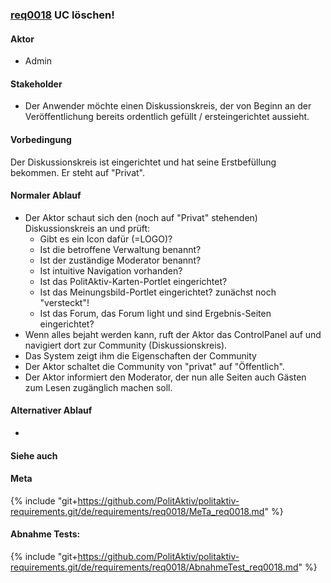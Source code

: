 
### [req0018](https://github.com/PolitAktiv/politaktiv-requirements/tree/master/de/requirements/req0018/req0018.md) UC löschen!

#### Aktor
 * Admin


#### Stakeholder
 * Der Anwender möchte einen Diskussionskreis, der von Beginn an der Veröffentlichung bereits ordentlich gefüllt / ersteingerichtet aussieht.


#### Vorbedingung
Der Diskussionskreis ist eingerichtet und hat seine Erstbefüllung bekommen. Er steht auf "Privat".


#### Normaler Ablauf
 * Der Aktor schaut sich den (noch auf "Privat" stehenden) Diskussionskreis an und prüft:
   * Gibt es ein Icon dafür (=LOGO)?
   * Ist die betroffene Verwaltung benannt?
   * Ist der zuständige Moderator benannt?
   * Ist intuitive Navigation vorhanden?
   * Ist das PolitAktiv-Karten-Portlet eingerichtet?
   * Ist das Meinungsbild-Portlet eingerichtet? zunächst noch "versteckt"!
   * Ist das Forum, das Forum light und sind Ergebnis-Seiten eingerichtet?
 * Wenn alles bejaht werden kann, ruft der Aktor das ControlPanel auf und navigiert dort zur Community (Diskussionskreis).
 * Das System zeigt ihm die Eigenschaften der Community
 * Der Aktor schaltet die Community von "privat"  auf "Öffentlich".
 * Der Aktor informiert den Moderator, der nun alle Seiten auch Gästen zum Lesen zugänglich machen soll.


#### Alternativer Ablauf
 * 


#### Siehe auch

#### Meta
{% include "git+https://github.com/PolitAktiv/politaktiv-requirements.git/de/requirements/req0018/MeTa_req0018.md" %} 


#### Abnahme Tests:
{% include "git+https://github.com/PolitAktiv/politaktiv-requirements.git/de/requirements/req0018/AbnahmeTest_req0018.md" %} 
